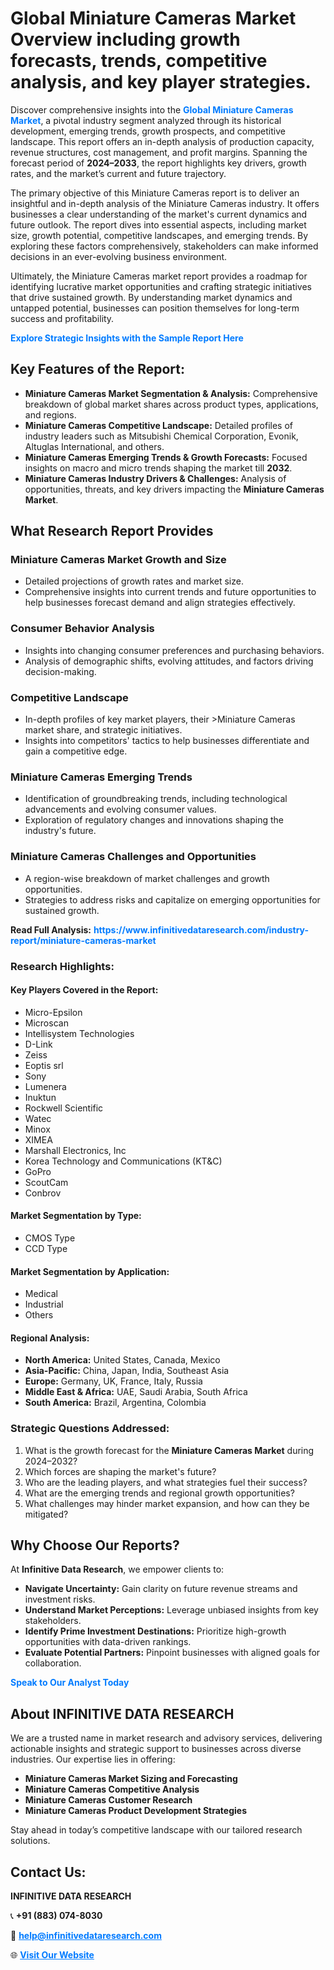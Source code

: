 <h1>Global Miniature Cameras Market Overview including growth forecasts, trends, competitive analysis, and key player strategies.</h1>
<p>
Discover comprehensive insights into the 
<a href="https://www.infinitivedataresearch.com/industry-report/miniature-cameras-market" rel="dofollow" style="color: #007BFF; text-decoration: none;"><strong>Global Miniature Cameras Market</strong></a>, a pivotal industry segment analyzed through its historical development, emerging trends, growth prospects, and competitive landscape. This report offers an in-depth analysis of production capacity, revenue structures, cost management, and profit margins. Spanning the forecast period of <strong>2024–2033</strong>, the report highlights key drivers, growth rates, and the market’s current and future trajectory.
</p>
<p>
The primary objective of this Miniature Cameras report is to deliver an insightful and in-depth analysis of the Miniature Cameras industry. It offers businesses a clear understanding of the market's current dynamics and future outlook. The report dives into essential aspects, including market size, growth potential, competitive landscapes, and emerging trends. By exploring these factors comprehensively, stakeholders can make informed decisions in an ever-evolving business environment.
</p>
<p>
Ultimately, the Miniature Cameras market report provides a roadmap for identifying lucrative market opportunities and crafting strategic initiatives that drive sustained growth. By understanding market dynamics and untapped potential, businesses can position themselves for long-term success and profitability.
</p>
<p>
<a href="https://www.infinitivedataresearch.com/request-sample/reportId=106367" style="color: #007BFF; text-decoration: none;"><strong>Explore Strategic Insights with the Sample Report Here</strong></a>
</p>

<h2>Key Features of the Report:</h2>
<ul>
<li><strong>Miniature Cameras Market Segmentation & Analysis:</strong> Comprehensive breakdown of global market shares across product types, applications, and regions.</li>
<li><strong>Miniature Cameras Competitive Landscape:</strong> Detailed profiles of industry leaders such as Mitsubishi Chemical Corporation, Evonik, Altuglas International, and others.</li>
<li><strong>Miniature Cameras Emerging Trends & Growth Forecasts:</strong> Focused insights on macro and micro trends shaping the market till <strong>2032</strong>.</li>
<li><strong>Miniature Cameras Industry Drivers & Challenges:</strong> Analysis of opportunities, threats, and key drivers impacting the <strong>Miniature Cameras Market</strong>.</li>
</ul>

<h2>What Research Report Provides</h2>
<h3>Miniature Cameras Market Growth and Size</h3>
<ul>
<li>Detailed projections of growth rates and market size.</li>
<li>Comprehensive insights into current trends and future opportunities to help businesses forecast demand and align strategies effectively.</li>
</ul>

<h3>Consumer Behavior Analysis</h3>
<ul>
<li>Insights into changing consumer preferences and purchasing behaviors.</li>
<li>Analysis of demographic shifts, evolving attitudes, and factors driving decision-making.</li>
</ul>

<h3>Competitive Landscape</h3>
<ul>
<li>In-depth profiles of key market players, their >Miniature Cameras market share, and strategic initiatives.</li>
<li>Insights into competitors' tactics to help businesses differentiate and gain a competitive edge.</li>
</ul>

<h3>Miniature Cameras Emerging Trends</h3>
<ul>
<li>Identification of groundbreaking trends, including technological advancements and evolving consumer values.</li>
<li>Exploration of regulatory changes and innovations shaping the industry's future.</li>
</ul>

<h3>Miniature Cameras Challenges and Opportunities</h3>
<ul>
<li>A region-wise breakdown of market challenges and growth opportunities.</li>
<li>Strategies to address risks and capitalize on emerging opportunities for sustained growth.</li>
</ul>
<p><strong>Read Full Analysis:</strong> <a href="https://www.infinitivedataresearch.com/industry-report/miniature-cameras-market" rel="dofollow" style="color: #007BFF; text-decoration: none;"><strong>https://www.infinitivedataresearch.com/industry-report/miniature-cameras-market</strong></a></p>
<h3>Research Highlights:</h3>
<h4>Key Players Covered in the Report:</h4>
<ul><li>Micro-Epsilon</li><li>Microscan</li><li>Intellisystem Technologies</li><li>D-Link</li><li>Zeiss</li><li>Eoptis srl</li><li>Sony</li><li>Lumenera</li><li>Inuktun</li><li>Rockwell Scientific</li><li>Watec</li><li>Minox</li><li>XIMEA</li><li>Marshall Electronics, Inc</li><li>Korea Technology and Communications (KT&amp;C)</li><li>GoPro</li><li>ScoutCam</li><li>Conbrov</li></ul>
<h4>Market Segmentation by Type:</h4>
<ul><li>CMOS Type</li><li>CCD Type</li></ul>
<h4>Market Segmentation by Application:</h4>
<ul><li>Medical</li><li>Industrial</li><li>Others</li></ul>

<h4>Regional Analysis:</h4>
<ul>
<li><strong>North America:</strong> United States, Canada, Mexico</li>
<li><strong>Asia-Pacific:</strong> China, Japan, India, Southeast Asia</li>
<li><strong>Europe:</strong> Germany, UK, France, Italy, Russia</li>
<li><strong>Middle East & Africa:</strong> UAE, Saudi Arabia, South Africa</li>
<li><strong>South America:</strong> Brazil, Argentina, Colombia</li>
</ul>

<h3>Strategic Questions Addressed:</h3>
<ol>
<li>What is the growth forecast for the <strong>Miniature Cameras Market</strong> during 2024–2032?</li>
<li>Which forces are shaping the market's future?</li>
<li>Who are the leading players, and what strategies fuel their success?</li>
<li>What are the emerging trends and regional growth opportunities?</li>
<li>What challenges may hinder market expansion, and how can they be mitigated?</li>
</ol>

<h2>Why Choose Our Reports?</h2>
<p>At <strong>Infinitive Data Research</strong>, we empower clients to:</p>
<ul>
<li><strong>Navigate Uncertainty:</strong> Gain clarity on future revenue streams and investment risks.</li>
<li><strong>Understand Market Perceptions:</strong> Leverage unbiased insights from key stakeholders.</li>
<li><strong>Identify Prime Investment Destinations:</strong> Prioritize high-growth opportunities with data-driven rankings.</li>
<li><strong>Evaluate Potential Partners:</strong> Pinpoint businesses with aligned goals for collaboration.</li>
</ul>
<p><a href="https://www.infinitivedataresearch.com/industry-report/miniature-cameras-market" rel="dofollow" style="color: #007BFF; text-decoration: none;"><strong>Speak to Our Analyst Today</strong></a></p>

<h2>About INFINITIVE DATA RESEARCH</h2>
<p>We are a trusted name in market research and advisory services, delivering actionable insights and strategic support to businesses across diverse industries. Our expertise lies in offering:</p>
<ul>
<li><strong>Miniature Cameras Market Sizing and Forecasting</strong></li>
<li><strong>Miniature Cameras Competitive Analysis</strong></li>
<li><strong>Miniature Cameras Customer Research</strong></li>
<li><strong>Miniature Cameras Product Development Strategies</strong></li>
</ul>
<p>Stay ahead in today’s competitive landscape with our tailored research solutions.</p>

<h2>Contact Us:</h2>
<p><strong>INFINITIVE DATA RESEARCH</strong></p>
<p>📞 <strong>+91 (883) 074-8030</strong></p>
<p>📧 <strong><a href="mailto:help@infinitivedataresearch.com" style="color: #007BFF;">help@infinitivedataresearch.com</a></strong></p>
<p>🌐 <strong><a href="https://www.infinitivedataresearch.com" rel="dofollow" style="color: #007BFF;">Visit Our Website</a></strong></p>